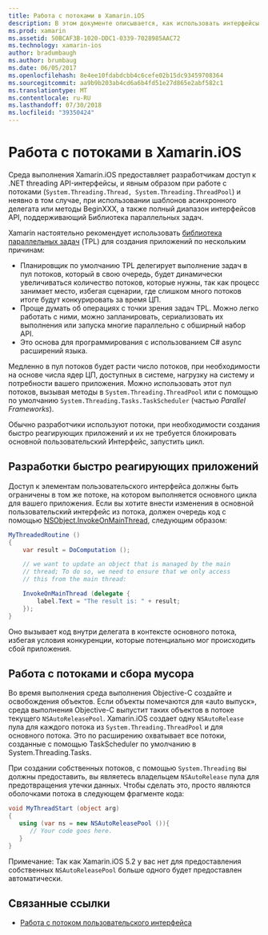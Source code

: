 ```yaml
---
title: Работа с потоками в Xamarin.iOS
description: В этом документе описывается, как использовать интерфейсы API System.Threading в приложении Xamarin.iOS. В нем описывается библиотека параллельных задач, создания быстро реагирующих приложений и сбора мусора.
ms.prod: xamarin
ms.assetid: 50BCAF3B-1020-DDC1-0339-7028985AAC72
ms.technology: xamarin-ios
author: bradumbaugh
ms.author: brumbaug
ms.date: 06/05/2017
ms.openlocfilehash: 8e4ee10fdabdcbb4c6cefe02b15dc93459708364
ms.sourcegitcommit: aa9b9b203ab4cd6a6b4fd51e27d865e2abf582c1
ms.translationtype: MT
ms.contentlocale: ru-RU
ms.lasthandoff: 07/30/2018
ms.locfileid: "39350424"
---
```

# <a name="threading-in-xamarinios"></a>Работа с потоками в Xamarin.iOS

Среда выполнения Xamarin.iOS предоставляет разработчикам доступ к .NET threading API-интерфейсы, и явным образом при работе с потоками (`System.Threading.Thread, System.Threading.ThreadPool`) и неявно в том случае, при использовании шаблонов асинхронного делегата или методы BeginXXX, а также полный диапазон интерфейсов API, поддерживающий Библиотека параллельных задач.



Xamarin настоятельно рекомендует использовать [библиотека параллельных задач](http://msdn.microsoft.com/library/dd460717.aspx) (TPL) для создания приложений по нескольким причинам:
-  Планировщик по умолчанию TPL делегирует выполнение задач в пул потоков, который в свою очередь, будет динамически увеличиваться количество потоков, которые нужны, так как процесс занимает место, избегая сценарии, где слишком много потоков итоге будут конкурировать за время ЦП. 
-  Проще думать об операциях с точки зрения задач TPL. Можно легко работать с ними, можно запланировать, сериализовать их выполнения или запуска многие параллельно с обширный набор API. 
-  Это основа для программирования с использованием C# async расширений языка. 


Медленно в пул потоков будет расти число потоков, при необходимости на основе числа ядер ЦП, доступных в системе, нагрузку на систему и потребности вашего приложения. Можно использовать этот пул потоков, вызывая методы в `System.Threading.ThreadPool` или с помощью по умолчанию `System.Threading.Tasks.TaskScheduler` (частью *Parallel Frameworks*).

Обычно разработчики используют потоки, при необходимости создания быстро реагирующих приложений и их не требуется блокировать основной пользовательский Интерфейс, запустить цикл.

 <a name="Developing_Responsive_Applications" />


## <a name="developing-responsive-applications"></a>Разработки быстро реагирующих приложений

Доступ к элементам пользовательского интерфейса должны быть ограничены в том же потоке, на котором выполняется основного цикла для вашего приложения. Если вы хотите внести изменения в основной пользовательский интерфейс из потока, должен очередь код с помощью [NSObject.InvokeOnMainThread](https://developer.xamarin.com/api/type/Foundation.NSObject/), следующим образом:

```csharp
MyThreadedRoutine ()  
{  
    var result = DoComputation ();  

    // we want to update an object that is managed by the main
    // thread; To do so, we need to ensure that we only access
    // this from the main thread:

    InvokeOnMainThread (delegate {  
        label.Text = "The result is: " + result;  
    });
}
```

Оно вызывает код внутри делегата в контексте основного потока, избегая условия конкуренции, которые потенциально мог происходить сбой приложения.

 <a name="Threading_and_Garbage_Collection" />


## <a name="threading-and-garbage-collection"></a>Работа с потоками и сбора мусора

Во время выполнения среда выполнения Objective-C создайте и освобождения объектов. Если объекты помечаются для «auto выпуск», среда выполнения Objective-C выпустит таких объектов в потоке текущего `NSAutoReleasePool`. Xamarin.iOS создает одну `NSAutoRelease` пула для каждого потока из `System.Threading.ThreadPool` и для основного потока. Это по расширению охватывает все потоки, созданные с помощью TaskScheduler по умолчанию в System.Threading.Tasks.

При создании собственных потоков, с помощью `System.Threading` вы должны предоставить, вы являетесь владельцем `NSAutoRelease` пула для предотвращения утечки данных. Чтобы сделать это, просто являются оболочками потока в следующем фрагменте кода:

```csharp
void MyThreadStart (object arg)
{
   using (var ns = new NSAutoReleasePool ()){
      // Your code goes here.
   }
}
```

Примечание: Так как Xamarin.iOS 5.2 у вас нет для предоставления собственных `NSAutoReleasePool` больше одного будет предоставлен автоматически.


## <a name="related-links"></a>Связанные ссылки

- [Работа с потоком пользовательского интерфейса](~/ios/user-interface/ios-ui/ui-thread.md)
